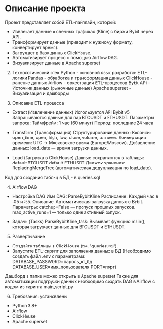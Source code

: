 # Описание проекта
Проект представляет собой ETL-пайплайн, который:
- Извлекает данные о свечных графиках (Kline) с биржи Bybit через API.
- Трансформирует данные (приводит к нужному формату, конвертирует время).
- Загружает в базу данных ClickHouse.
- Автоматизирует процесс с помощью Airflow DAG.
- Визуализирует данные в Apache superset

2. Технологический стек
Python - основной язык разработки ETL-логики
Pandas - обработка и трансформация данных
ClickHouse - ранение данных
Airflow - оркестрация ETL-процессов
Bybit API - Источник данных (рыночные данные)
Apache superset - Визуализация и дашборды

4. Описание ETL-процесса
- Extract (Извлечение данных)
Используется API Bybit v5
Запрашиваются данные для пар BTCUSDT и ETHUSDT.
Параметры запроса:
Таймфрейм: 1 час (60 минут)
Период: последние 24 часа

- Transform (Трансформация)
Структурирование данных:
Колонки: open_time, open, high, low, close, volume, turnover.
Конвертация времени:
UTC → Московское время (Europe/Moscow).
Добавление данных:
load_date — время загрузки данных.

- Load (Загрузка в ClickHouse)
Данные сохраняются в таблицы:
default.BTCUSDT
default.ETHUSDT
Движок хранения: ReplacingMergeTree (автоматическая дедупликация по load_date).

Код для создания таблиц в БД - в queries.sql

4. Airflow DAG
- Настройка DAG
Имя DAG: ParseBybitKline
Расписание: Каждый час в :05 и :55.
Описание: Автоматическая загрузка данных с Bybit.
Параметры:
catchup=False — пропуск прошлых запусков.
max_active_runs=1 — только один активный запуск.

- Задачи (Tasks)
ParseBybitKline_task:
Вызывает функцию main(), которая загружает данные для BTCUSDT и ETHUSDT.

5. Развертывание
- Создайте таблицы в ClickHouse (см. 'queries.sql').
- Запустите ETL-скрипт для заполнения данных в БД (Необходимо создать файл .env с параметрами:
    DATABASE_PASSWORD=пароль_от_бд
    DATABASE_USER=имя_пользователя
    PORT=порт)

Дашборд в папке можно открыть в Apache superset
Также для автоматизации подгрузки данных необходимо создать DAG в Airflow с кодом из скрипта main_script.py

6. Требования:
установлены
- Python 3.8+
- Airflow
- ClickHouse
- Apache superset
